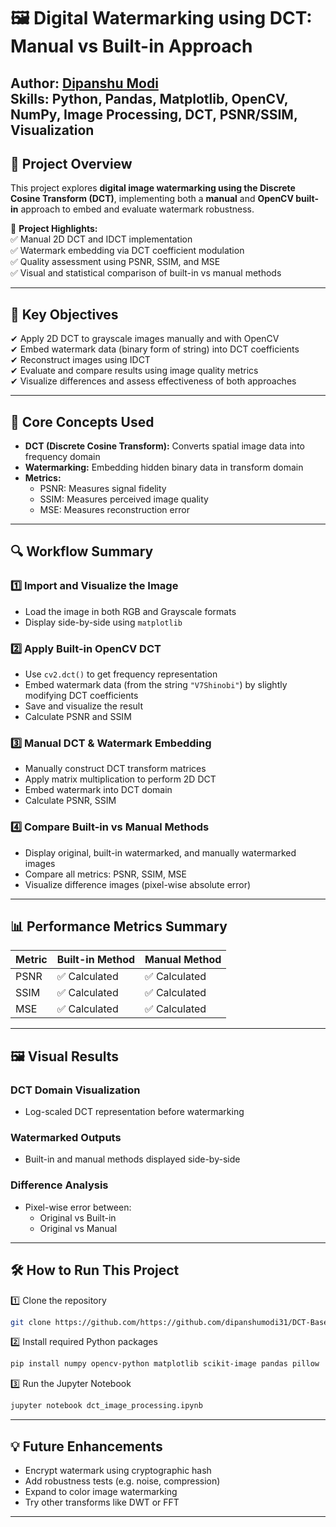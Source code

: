 
# 🖼️ **Digital Watermarking using DCT: Manual vs Built-in Approach** 

**Author:** [Dipanshu Modi](https://github.com/dipanshumodi31)  
**Skills:** Python, Pandas, Matplotlib, OpenCV, NumPy, Image Processing, DCT, PSNR/SSIM, Visualization 
---

## 🚀 **Project Overview**  
This project explores **digital image watermarking using the Discrete Cosine Transform (DCT)**, implementing both a **manual** and **OpenCV built-in** approach to embed and evaluate watermark robustness.

📌 **Project Highlights:**  
✅ Manual 2D DCT and IDCT implementation  
✅ Watermark embedding via DCT coefficient modulation  
✅ Quality assessment using PSNR, SSIM, and MSE  
✅ Visual and statistical comparison of built-in vs manual methods  

---

## 🎯 **Key Objectives**  
✔ Apply 2D DCT to grayscale images manually and with OpenCV  
✔ Embed watermark data (binary form of string) into DCT coefficients  
✔ Reconstruct images using IDCT  
✔ Evaluate and compare results using image quality metrics  
✔ Visualize differences and assess effectiveness of both approaches  

---

## 🧠 **Core Concepts Used**  
- **DCT (Discrete Cosine Transform):** Converts spatial image data into frequency domain
- **Watermarking:** Embedding hidden binary data in transform domain  
- **Metrics:**  
  - PSNR: Measures signal fidelity  
  - SSIM: Measures perceived image quality  
  - MSE: Measures reconstruction error  

---

## 🔍 **Workflow Summary**  

### **1️⃣ Import and Visualize the Image**  
- Load the image in both RGB and Grayscale formats  
- Display side-by-side using `matplotlib`

### **2️⃣ Apply Built-in OpenCV DCT**  
- Use `cv2.dct()` to get frequency representation  
- Embed watermark data (from the string `"V7Shinobi"`) by slightly modifying DCT coefficients  
- Save and visualize the result  
- Calculate PSNR and SSIM

### **3️⃣ Manual DCT & Watermark Embedding**  
- Manually construct DCT transform matrices  
- Apply matrix multiplication to perform 2D DCT  
- Embed watermark into DCT domain  
- Calculate PSNR, SSIM

### **4️⃣ Compare Built-in vs Manual Methods**  
- Display original, built-in watermarked, and manually watermarked images  
- Compare all metrics: PSNR, SSIM, MSE  
- Visualize difference images (pixel-wise absolute error)

---

## 📊 **Performance Metrics Summary**

| Metric            | Built-in Method | Manual Method |
|-------------------|------------------|----------------|
| PSNR              | ✅ Calculated    | ✅ Calculated  |
| SSIM              | ✅ Calculated    | ✅ Calculated  |
| MSE               | ✅ Calculated    | ✅ Calculated  |

---

## 🖼️ **Visual Results**  

### DCT Domain Visualization  
- Log-scaled DCT representation before watermarking  

### Watermarked Outputs  
- Built-in and manual methods displayed side-by-side

### Difference Analysis  
- Pixel-wise error between:  
  - Original vs Built-in  
  - Original vs Manual

---

## 🛠 **How to Run This Project**  

1️⃣ Clone the repository  
```bash
git clone https://github.com/https://github.com/dipanshumodi31/DCT-Based-Digital-Watermarking-A-Comparative-Study
```

2️⃣ Install required Python packages  
```bash
pip install numpy opencv-python matplotlib scikit-image pandas pillow
```

3️⃣ Run the Jupyter Notebook  
```bash
jupyter notebook dct_image_processing.ipynb
```

---

## 💡 **Future Enhancements**  
- Encrypt watermark using cryptographic hash  
- Add robustness tests (e.g. noise, compression)  
- Expand to color image watermarking  
- Try other transforms like DWT or FFT

---
